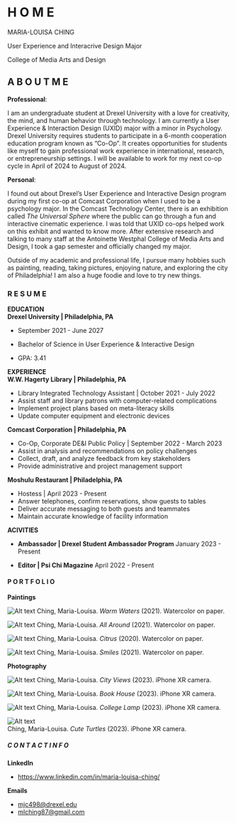 # H O M E

MARIA-LOUISA CHING

User Experience and Interacrive Design Major

College of Media Arts and Design

## A B O U T  M E

**Professional**:

I am an undergraduate student at Drexel University with a love for creativity, the mind, and human behavior through technology. I am currently a User Experience & Interaction Design (UXID) major with a minor in Psychology.
Drexel University requires students to participate in a 6-month cooperation education program known as “Co-Op”. It creates opportunities for students like myself to gain professional work experience in international, research, or entrepreneurship settings. I will be available to work for my next co-op cycle in April of 2024 to August of 2024.

**Personal**:

I found out about Drexel’s User Experience and Interactive Design program during my first co-op at Comcast Corporation when I used to be a psychology major. In the Comcast Technology Center, there is an exhibition called *The Universal Sphere* where the public can go through a fun and interactive cinematic experience. I was told that UXID co-ops helped work on this exhibit and wanted to know more. After extensive research and talking to many staff at the Antoinette Westphal College of Media Arts and Design, I took a gap semester and officially changed my major.

Outside of my academic and professional life, I pursue many hobbies such as painting, reading, taking pictures, enjoying nature, and exploring the city of Philadelphia! I am also a huge foodie and love to try new things.

### R E S U M E

**EDUCATION**
\
**Drexel University | Philadelphia, PA**

* September 2021 - June 2027

* Bachelor of Science in User Experience & Interactive Design

* GPA: 3.41

**EXPERIENCE**
\
**W.W. Hagerty Library | Philadelphia, PA**

* Library Integrated Technology Assistant | October 2021 - July 2022
* Assist staff and library patrons with computer-related complications
* Implement project plans based on meta-literacy skills
* Update computer equipment and electronic devices

**Comcast Corporation | Philadelphia, PA**

* Co-Op, Corporate DE&I Public Policy | September 2022 - March 2023
* Assist in analysis and recommendations on policy challenges
* Collect, draft, and analyze feedback from key stakeholders
* Provide administrative and project management support

**Moshulu Restaurant | Philadelphia, PA**

* Hostess | April 2023 - Present
* Answer telephones, confirm reservations, show guests to tables
* Deliver accurate messaging to both guests and teammates
* Maintain accurate knowledge of facility information

**ACIVITIES**

* **Ambassador | Drexel Student Ambassador Program**
January 2023 - Present

* **Editor | Psi Chi Magazine**
April 2022 - Present

#### P O R T F O L I O

**Paintings**

![Alt text](/images/painting_1.jpg)
Ching, Maria-Louisa. *Warm Waters* (2021). Watercolor on paper.

![Alt text](/images/painting_2.jpg)
Ching, Maria-Louisa. *All Around* (2021). Watercolor on paper.

![Alt text](/images/painting_3.jpg)
Ching, Maria-Louisa. *Citrus* (2020). Watercolor on paper.

![Alt text](/images/painting_4.jpg)
Ching, Maria-Louisa. *Smiles* (2021). Watercolor on paper.

**Photography**

![Alt text](</images/photo_1.jpeg>)
Ching, Maria-Louisa. *City Views* (2023). iPhone XR camera.

![Alt text](</images/photo_2.jpeg>)
Ching, Maria-Louisa. *Book House* (2023). iPhone XR camera.

![Alt text](</images/photo_3.jpeg>)
Ching, Maria-Louisa. *College Lamp* (2023). iPhone XR camera.

![Alt text](</images/photo_4.jpeg>)  
Ching, Maria-Louisa. *Cute Turtles* (2023). iPhone XR camera.

##### C O N T A C T  I N F O

**LinkedIn**

* <https://www.linkedin.com/in/maria-louisa-ching/>

**Emails**
* <mjc498@drexel.edu>
* <mlching87@gmail.com>
